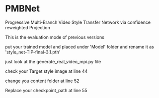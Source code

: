 # PMBNet
Progressive Multi-Branch Video Style Transfer Network via confidence reweighted Projection

This is the evaluation mode of previous versions

put your trained model and placed under 'Model' folder and rename it as 'style_net-TIP-final-3.1.pth'

just look at the generate_real_video_mpi.py file

check your Target style image at line 44

change you content folder at line 52

Replace your checkpoint_path at line 55

